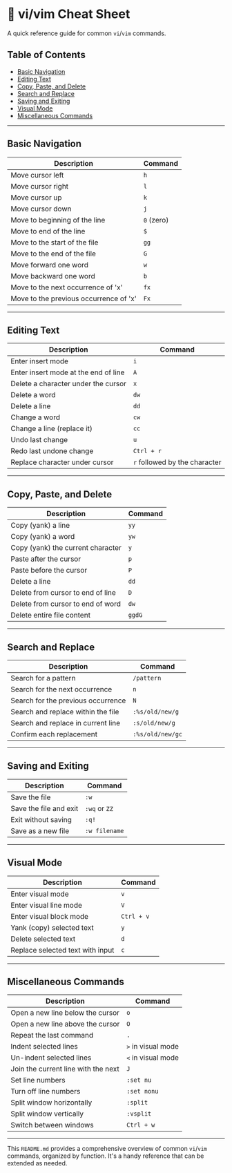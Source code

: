 # 📝 vi/vim Cheat Sheet

A quick reference guide for common `vi`/`vim` commands.

## Table of Contents
- [Basic Navigation](#basic-navigation)
- [Editing Text](#editing-text)
- [Copy, Paste, and Delete](#copy-paste-and-delete)
- [Search and Replace](#search-and-replace)
- [Saving and Exiting](#saving-and-exiting)
- [Visual Mode](#visual-mode)
- [Miscellaneous Commands](#miscellaneous-commands)

---

## Basic Navigation

| Description                            | Command         |
|----------------------------------------|-----------------|
| Move cursor left                       | `h`             |
| Move cursor right                      | `l`             |
| Move cursor up                         | `k`             |
| Move cursor down                       | `j`             |
| Move to beginning of the line          | `0` (zero)      |
| Move to end of the line                | `$`             |
| Move to the start of the file          | `gg`            |
| Move to the end of the file            | `G`             |
| Move forward one word                  | `w`             |
| Move backward one word                 | `b`             |
| Move to the next occurrence of 'x'     | `fx`            |
| Move to the previous occurrence of 'x' | `Fx`            |

---

## Editing Text

| Description                            | Command         |
|----------------------------------------|-----------------|
| Enter insert mode                      | `i`             |
| Enter insert mode at the end of line   | `A`             |
| Delete a character under the cursor    | `x`             |
| Delete a word                          | `dw`            |
| Delete a line                          | `dd`            |
| Change a word                          | `cw`            |
| Change a line (replace it)             | `cc`            |
| Undo last change                       | `u`             |
| Redo last undone change                | `Ctrl + r`      |
| Replace character under cursor         | `r` followed by the character |

---

## Copy, Paste, and Delete

| Description                            | Command         |
|----------------------------------------|-----------------|
| Copy (yank) a line                     | `yy`            |
| Copy (yank) a word                     | `yw`            |
| Copy (yank) the current character      | `y`             |
| Paste after the cursor                 | `p`             |
| Paste before the cursor                | `P`             |
| Delete a line                          | `dd`            |
| Delete from cursor to end of line      | `D`             |
| Delete from cursor to end of word      | `dw`            |
| Delete entire file content             | `ggdG`          |

---

## Search and Replace

| Description                            | Command                                |
|----------------------------------------|----------------------------------------|
| Search for a pattern                   | `/pattern`                             |
| Search for the next occurrence         | `n`                                    |
| Search for the previous occurrence     | `N`                                    |
| Search and replace within the file     | `:%s/old/new/g`                        |
| Search and replace in current line     | `:s/old/new/g`                         |
| Confirm each replacement               | `:%s/old/new/gc`                       |

---

## Saving and Exiting

| Description                            | Command         |
|----------------------------------------|-----------------|
| Save the file                          | `:w`            |
| Save the file and exit                 | `:wq` or `ZZ`   |
| Exit without saving                    | `:q!`           |
| Save as a new file                     | `:w filename`   |

---

## Visual Mode

| Description                            | Command         |
|----------------------------------------|-----------------|
| Enter visual mode                      | `v`             |
| Enter visual line mode                 | `V`             |
| Enter visual block mode                | `Ctrl + v`      |
| Yank (copy) selected text              | `y`             |
| Delete selected text                   | `d`             |
| Replace selected text with input       | `c`             |

---

## Miscellaneous Commands

| Description                            | Command         |
|----------------------------------------|-----------------|
| Open a new line below the cursor       | `o`             |
| Open a new line above the cursor       | `O`             |
| Repeat the last command                | `.`             |
| Indent selected lines                  | `>` in visual mode |
| Un-indent selected lines               | `<` in visual mode |
| Join the current line with the next    | `J`             |
| Set line numbers                       | `:set nu`       |
| Turn off line numbers                  | `:set nonu`     |
| Split window horizontally              | `:split`        |
| Split window vertically                | `:vsplit`       |
| Switch between windows                 | `Ctrl + w`      |

---

This `README.md` provides a comprehensive overview of common `vi`/`vim` commands, organized by function. It's a handy reference that can be extended as needed.
